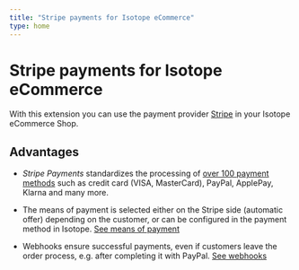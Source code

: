 ```yaml
---
title: "Stripe payments for Isotope eCommerce"
type: home
---
```


# Stripe payments for Isotope eCommerce

With this extension you can use the payment provider [Stripe](https://www.stripe.com)
in your Isotope eCommerce Shop.


## Advantages

- _Stripe Payments_ standardizes the processing of [over 100 payment methods][Payments] such as
  credit card (VISA, MasterCard), PayPal, ApplePay, Klarna and many more.

- The means of payment is selected either on the Stripe side (automatic offer)
  depending on the customer, or can be configured in the payment method in Isotope. [See means of payment][payment_types]

- Webhooks ensure successful payments, even if customers leave the order process,
  e.g. after completing it with PayPal. [See webhooks][webhooks]


[Payments]: https://stripe.com/de-ch/payments/payment-methods
[payment_types]: ./configuration#zahlungsarten
[webhooks]: ./webhooks
